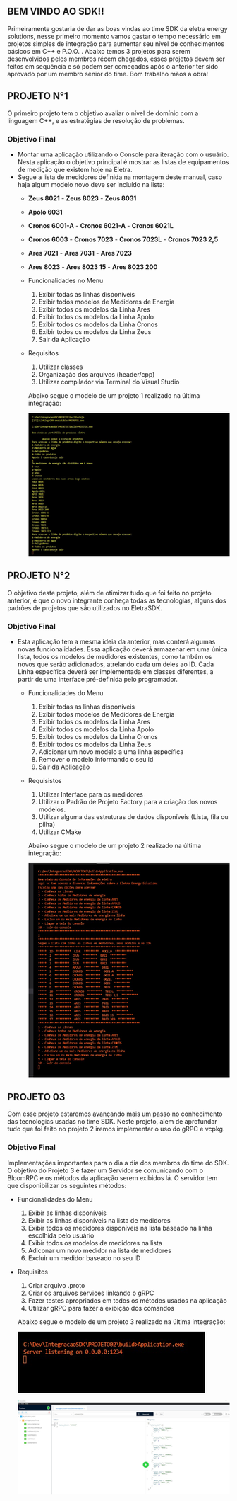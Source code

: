 ## BEM VINDO AO SDK!! 

Primeiramente gostaria de dar as boas vindas ao time SDK da eletra energy solutions, nesse primeiro momento vamos gastar o tempo necessário
em projetos simples de integração para aumentar seu nível de conhecimentos básicos em C++ e P.O.O. . Abaixo temos 3 projetos para serem
desenvolvidos pelos membros récem chegados, esses projetos devem ser feitos em sequência e só podem ser começados após o anterior ter sido aprovado por um membro sênior do time. Bom trabalho mãos a obra!


## PROJETO N°1

O primeiro projeto tem o objetivo avaliar o nível de domínio com a linguagem C++, e as estratégias de resolução de problemas. 

### Objetivo Final

- Montar uma aplicação utilizando o Console para iteração com o usuário. Nesta aplicação o objetivo principal é mostrar as listas de equipamentos de medição que existem hoje na Eletra.
- Segue a lista de medidores definida na montagem deste manual, caso haja algum modelo novo deve ser incluído na lista:
    - **Zeus 8021** - **Zeus 8023** - **Zeus 8031**
    - **Apolo 6031**
    - **Cronos 6001-A** - **Cronos 6021-A** - **Cronos 6021L**
    - **Cronos 6003** - **Cronos 7023** - **Cronos 7023L** - **Cronos 7023 2,5**
    - **Ares 7021** - **Ares 7031** - **Ares 7023**
    - **Ares 8023** - **Ares 8023 15** - **Ares 8023 200**

    - Funcionalidades no Menu
        1) Exibir todas as linhas disponíveis
        2) Exibir todos modelos de Medidores de Energia
        3) Exibir todos os modelos da Linha Ares
        4) Exibir todos os modelos da Linha Apolo
        5) Exibir todos os modelos da Linha Cronos
        6) Exibir todos os modelos da Linha Zeus
        7) Sair da Aplicação

    - Requisitos
        1) Utilizar classes
        2) Organização dos arquivos (header/cpp)
        3) Utilizar compilador via Terminal do Visual Studio

        Abaixo segue o modelo de um projeto 1 realizado na última integração:

        ![alt text](https://raw.githubusercontent.com/RaulSouza27/Intregracao_ELETRA_SDK/master/imagens/Resultado%20Final%20projeto%201.jpg)

## PROJETO N°2

O objetivo deste projeto, além de otimizar tudo que foi feito no projeto anterior, é que o novo integrante conheça todas as tecnologias, alguns dos padrões de projetos que são utilizados no EletraSDK.

### Objetivo Final

- Esta aplicação tem a mesma ideia da anterior, mas conterá algumas novas funcionalidades. Essa aplicação deverá armazenar em uma única lista, todos os modelos de medidores existentes, como também os novos que serão adicionados, atrelando cada um deles ao ID. Cada Linha específica deverá ser implementada em classes diferentes, a partir de uma interface pré-definida pelo programador.

    - Funcionalidades do Menu
        1. Exibir todas as linhas disponíveis
        2. Exibir todos modelos de Medidores de Energia
        3. Exibir todos os modelos da Linha Ares
        4. Exibir todos os modelos da Linha Apolo
        5. Exibir todos os modelos da Linha Cronos
        6. Exibir todos os modelos da Linha Zeus
        7. Adicionar um novo modelo a uma linha específica
        8. Remover o modelo informando o seu id
        9. Sair da Aplicação

    - Requisistos
        1. Utilizar Interface para os medidores
        2. Utilizar o Padrão de Projeto Factory para a criação dos novos modelos.
        3. Utilizar alguma das estruturas de dados disponíveis (Lista, fila ou pilha)
        4. Utilizar CMake

        Abaixo segue o modelo de um projeto 2 realizado na última integração:

        ![alt text](https://raw.githubusercontent.com/RaulSouza27/Intregracao_ELETRA_SDK/master/imagens/Resultado%20Final%20projeto%202.jpg)


## PROJETO 03

Com esse projeto estaremos avançando mais um passo no conhecimento das tecnologias usadas no time SDK. Neste projeto, alem de aprofundar tudo que foi feito no projeto 2 iremos implementar o uso do gRPC e vcpkg. 

### Objetivo Final

Implementações importantes para o dia a dia dos membros do time do SDK. O objetivo do Projeto 3 é fazer um Servidor se comunicando com o BloomRPC e os métodos da aplicação serem exibidos lá. O servidor tem que disponibilizar os seguintes métodos:

- Funcionalidades do Menu

    1. Exibir as linhas disponíveis
    2. Exibir as linhas disponíveis na lista de medidores
    3. Exibir todos os medidores disponíveis na lista baseado na linha escolhida pelo usuário
    4. Exibir todos os modelos de medidores na lista
    5. Adiconar um novo medidor na lista de medidores
    6. Excluir um medidor baseado no seu ID
       
- Requisitos

    1. Criar arquivo .proto 
    2. Criar os arquivos services linkando o gRPC 
    3. Fazer testes apropriados em todos os métodos usados na aplicação
    4. Utilizar gRPC para fazer a exibição dos comandos

    Abaixo segue o modelo de um projeto 3 realizado na última integração:

    ![alt text](https://raw.githubusercontent.com/RaulSouza27/Intregracao_ELETRA_SDK/master/imagens/Resultado%20Final%20projeto%203%20-%20Server.jpg)


    ![alt text](https://raw.githubusercontent.com/RaulSouza27/Intregracao_ELETRA_SDK/master/imagens/Resultado%20Final%20projeto%203%20-%20gRPC.jpg)
